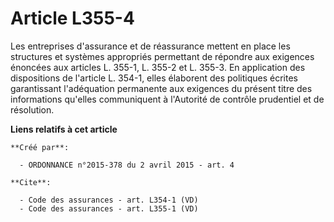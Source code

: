 # Article L355-4

Les entreprises d'assurance et de réassurance mettent en place les structures et systèmes appropriés permettant de répondre
aux exigences énoncées aux articles L. 355-1, L. 355-2 et L. 355-3. En application des dispositions de l'article L. 354-1,
elles élaborent des politiques écrites garantissant l'adéquation permanente aux exigences du présent titre des informations
qu'elles communiquent à l'Autorité de contrôle prudentiel et de résolution.

**Liens relatifs à cet article**

	**Créé par**:

	  - ORDONNANCE n°2015-378 du 2 avril 2015 - art. 4

	**Cite**:

	  - Code des assurances - art. L354-1 (VD)
	  - Code des assurances - art. L355-1 (VD)
